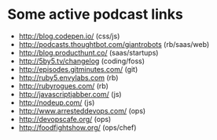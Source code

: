 # Some active podcast links

* <http://blog.codepen.io/> (css/js)
* <http://podcasts.thoughtbot.com/giantrobots> (rb/saas/web)
* <http://blog.producthunt.co/> (saas/startups)
* <http://5by5.tv/changelog> (coding/foss)
* <http://episodes.gitminutes.com/> (git)
* <http://ruby5.envylabs.com> (rb)
* <http://rubyrogues.com/> (rb)
* <http://javascriptjabber.com/> (js)
* <http://nodeup.com/> (js)
* <http://www.arresteddevops.com/> (ops)
* <http://devopscafe.org/> (ops)
* <http://foodfightshow.org/> (ops/chef)
